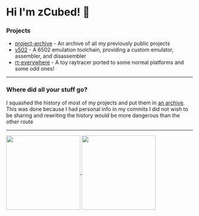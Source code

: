 # Hi I'm zCubed! :wave:

### Projects
* [project-archive](https://github.com/zCubed3/project-archive) - An archive of all my previously public projects
* [v502](https://github.com/zCubed3/v502) - A 6502 emulation toolchain, providing a custom emulator, assembler, and disassembler
* [rt-everywhere](https://github.com/zCubed3/rt-everywhere) - A toy raytracer ported to some normal platforms and some odd ones!

---

### Where did all your stuff go?
I squashed the history of most of my projects and put them in [an archive](https://github.com/zCubed3/project-archive). This was done because I had personal info in my commits I did not wish to be sharing and rewriting the history would be more dangerous than the other route

---

<a href="https://github.com/anuraghazra/github-readme-stats">
  <img height=200 align="center" src="https://github-readme-stats.vercel.app/api/top-langs/?username=zcubed3&layout=compact&bg_color=0,5938B6,CB5B5C&title_color=fff&text_color=fff&border_color=000" />
</a>

<a href="https://github.com/anuraghazra/github-readme-stats">
  <img height=200 align="center" src="https://github-readme-stats.vercel.app/api?username=zcubed3&hide_rank=true&bg_color=0,CB5B5C,5938B6&title_color=fff&text_color=fff&border_color=000" />
</a>
